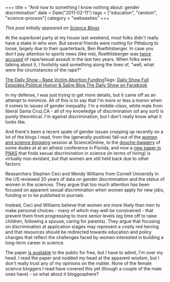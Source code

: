 +++
title = "And now to something I know nothing about: gender discrimination"
date = Date("2011-02-11")
tags = ["education", "random", "science-process"]
category = "webeasties"
+++

_This post initially appeared on [Science Blogs](http://scienceblogs.com/webeasties)_

At the superbowl party at my house last weekend, most folks didn't really have a stake in who won. But several friends were rooting for Pittsburg to loose, largely due to their quarterback, Ben Roethlisberger. In case you don't pay attention to sports news (like me), Roethlisberger was [twice accused](http://en.wikipedia.org/wiki/Ben_Roethlisberger#Sexual_assault_allegations) of rape/sexual assault in the last two years. When folks were talking about it, I foolishly said something along the lines of, "well, what were the cirumstances of the rape?"

[The Daily Show - Rape Victim Abortion Funding](http://www.thedailyshow.com/watch/wed-february-2-2011/rape-victim-abortion-funding)Tags: [Daily Show Full Episodes](http://www.thedailyshow.com/full-episodes/),[Political Humor & Satire Blog](http://www.indecisionforever.com/),[The Daily Show on Facebook](http://www.facebook.com/thedailyshow)

In my defense, I was just trying to get more details, but it came off as an attempt to minimize. All of this is to say that I'm more or less a moron when it comes to issues of gender inequality. I'm a middle-class, white male from liberal Santa Cruz,CA - all of my knowledge of discrimination (of any sort) is purely theoretical. I'm against discrimination, but I don't really know what it looks like.

And there's been a recent spate of gender issues cropping up recently on a lot of the blogs I read, from the (generally positive) fall-out of the [women and science blogging](http://professorkateclancy.blogspot.com/2011/01/women-scienceblogging-revolution.html) session at ScienceOnline, to the [douche-baggery](http://www.blaghag.com/2011/02/when-gender-goes-pear-shaped.html) of some dudes at at an atheist conference in Florida, and now a [new paper in PNAS](http://www.guardian.co.uk/science/blog/2011/feb/08/sexual-discrimination-women-scientists-institutional?CMP=twt_gu) that finds sexual discrimination in science (in terms of hiring) is virtually non-existant, but that women are still held back due to other factors:

Researchers Stephen Ceci and Wendy Williams from Cornell University in the US reviewed 20 years of data on gender discrimination and the status of women in the sciences. They argue that too much attention has been focused on apparent sexual discrimination when women apply for new jobs, funding or to be published in journals.

Instead, Ceci and Williams believe that women are more likely than men to make personal choices - many of which may well be constrained - that prevent them from progressing to more senior levels (eg time off to raise children, following a spouse, caring for parents). They argue that focusing on discrimination at application stages may represent a costly red herring and that resources should be redirected towards education and policy changes that reflect the challenges faced by women interested in building a long-term career in science.

The paper [is available](http://www.pnas.org/content/early/2011/02/02/1014871108.abstract?sid=516ce9b7-a2c5-4242-8e7f-2a5c542e9ab5) to the public for free, but I have to admit, I'm over my head. I read the paper and nodded my head at the apparent wisdom, but I don't really trust any of my opinions on the matter. None of the female science bloggers I read have covered this yet (though a couple of the male ones have) - so what about it bloggosphere?

      
  
